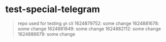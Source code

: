 # test-special-telegram

> repo used for testing `gh` cli
1624879752: some change
1624881678: some change
1624881849: some change
1624882112: some change
1624886679: some change
